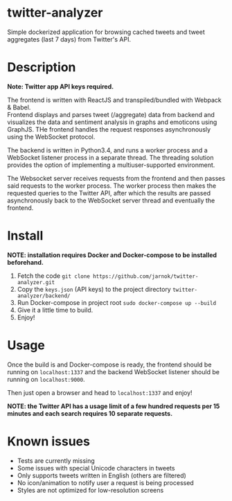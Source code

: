 # twitter-analyzer
Simple dockerized application for browsing cached tweets
and tweet aggregates (last 7 days) from Twitter's API.  


# Description

**Note: Twitter app API keys required.**

The frontend is written with ReactJS and transpiled/bundled with Webpack & Babel.  
Frontend displays and parses tweet (/aggregate) data from backend and visualizes
the data and sentiment analysis in graphs and emoticons using GraphJS. THe frontend
handles the request responses asynchronously using the WebSocket protocol.

The backend is written in Python3.4, and runs a worker process and a WebSocket
listener process in a separate thread. The threading solution provides the option
of implementing a multiuser-supported environment.

The Websocket server receives requests from the frontend and then passes said
requests to the worker process. The worker process then makes the requested
queries to the Twitter API, after which the results are passed asynchronously
back to the WebSocket server thread and eventually the frontend.

# Install

**NOTE: installation requires Docker and Docker-compose to be installed beforehand.**

1. Fetch the code `git clone https://github.com/jarnok/twitter-analyzer.git`
2. Copy the `keys.json` (API keys) to the project directory `twitter-analyzer/backend/`
3. Run Docker-compose in project root `sudo docker-compose up --build`
4. Give it a little time to build.
5. Enjoy!

# Usage

Once the build is and Docker-compose is ready, the frontend should be running
on `localhost:1337` and the backend WebSocket listener should be running
on `localhost:9000`.

Then just open a browser and head to `localhost:1337` and enjoy!

**NOTE: the Twitter API has a usage limit of a few hundred requests per 15 minutes and each search requires 10 separate requests.** 

# Known issues

- Tests are currently missing
- Some issues with special Unicode characters in tweets
- Only supports tweets written in English (others are filtered)
- No icon/animation to notify user a request is being processed
- Styles are not optimized for low-resolution screens
